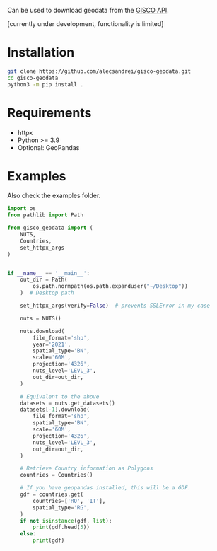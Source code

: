 Can be used to download geodata from the [GISCO API](https://gisco-services.ec.europa.eu/distribution/v2/).

[currently under development, functionality is limited]

# Installation

```sh
git clone https://github.com/alecsandrei/gisco-geodata.git
cd gisco-geodata
python3 -m pip install .
```

# Requirements
- httpx
- Python >= 3.9
- Optional: GeoPandas

# Examples

Also check the examples folder.

```python
import os
from pathlib import Path

from gisco_geodata import (
    NUTS,
    Countries,
    set_httpx_args
)


if __name__ == '__main__':
    out_dir = Path(
        os.path.normpath(os.path.expanduser("~/Desktop"))
    )  # Desktop path

    set_httpx_args(verify=False)  # prevents SSLError in my case

    nuts = NUTS()

    nuts.download(
        file_format='shp',
        year='2021',
        spatial_type='BN',
        scale='60M',
        projection='4326',
        nuts_level='LEVL_3',
        out_dir=out_dir,
    )

    # Equivalent to the above
    datasets = nuts.get_datasets()
    datasets[-1].download(
        file_format='shp',
        spatial_type='BN',
        scale='60M',
        projection='4326',
        nuts_level='LEVL_3',
        out_dir=out_dir,
    )

    # Retrieve Country information as Polygons
    countries = Countries()

    # If you have geopandas installed, this will be a GDF.
    gdf = countries.get(
        countries=['RO', 'IT'],
        spatial_type='RG',
    )
    if not isinstance(gdf, list):
        print(gdf.head(5))
    else:
        print(gdf)

```